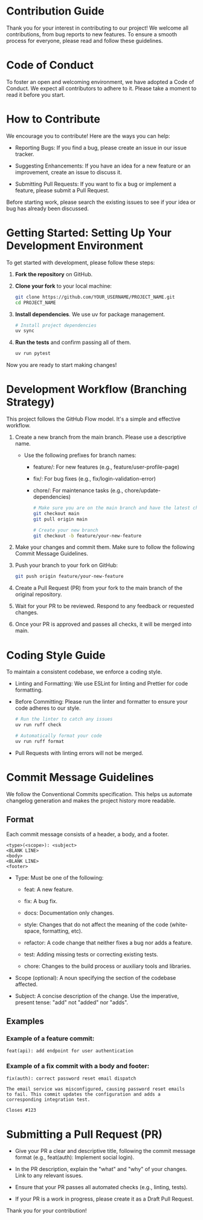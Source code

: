 # Contribution Guide
Thank you for your interest in contributing to our project! We welcome all contributions, from bug reports to new features. To ensure a smooth process for everyone, please read and follow these guidelines.


# Code of Conduct
To foster an open and welcoming environment, we have adopted a Code of Conduct. We expect all contributors to adhere to it. Please take a moment to read it before you start.


# How to Contribute
We encourage you to contribute! Here are the ways you can help:

- Reporting Bugs: If you find a bug, please create an issue in our issue tracker.

- Suggesting Enhancements: If you have an idea for a new feature or an improvement, create an issue to discuss it.

- Submitting Pull Requests: If you want to fix a bug or implement a feature, please submit a Pull Request.

Before starting work, please search the existing issues to see if your idea or bug has already been discussed.


# Getting Started: Setting Up Your Development Environment
To get started with development, please follow these steps:

1. **Fork the repository** on GitHub.

2. **Clone your fork** to your local machine:
    ```Bash
    git clone https://github.com/YOUR_USERNAME/PROJECT_NAME.git
    cd PROJECT_NAME
    ```

3. **Install dependencies**. We use uv for package management.
    ```Bash
    # Install project dependencies
    uv sync
    ```

4. **Run the tests** and confirm passing all of them.
    ```Bash
    uv run pytest
    ```

Now you are ready to start making changes!


# Development Workflow (Branching Strategy)
This project follows the GitHub Flow model. It's a simple and effective workflow.

1. Create a new branch from the main branch. Please use a descriptive name.

    - Use the following prefixes for branch names:

        - feature/: For new features (e.g., feature/user-profile-page)

        - fix/: For bug fixes (e.g., fix/login-validation-error)

        - chore/: For maintenance tasks (e.g., chore/update-dependencies)
            ```Bash
            # Make sure you are on the main branch and have the latest changes
            git checkout main
            git pull origin main

            # Create your new branch
            git checkout -b feature/your-new-feature
            ```

2. Make your changes and commit them. Make sure to follow the following Commit Message Guidelines.

3. Push your branch to your fork on GitHub:
    ```Bash
    git push origin feature/your-new-feature
    ```
    
4. Create a Pull Request (PR) from your fork to the main branch of the original repository.

5. Wait for your PR to be reviewed. Respond to any feedback or requested changes.

6. Once your PR is approved and passes all checks, it will be merged into main.


# Coding Style Guide
To maintain a consistent codebase, we enforce a coding style.

- Linting and Formatting: We use ESLint for linting and Prettier for code formatting.

- Before Committing: Please run the linter and formatter to ensure your code adheres to our style.
    ```Bash
    # Run the linter to catch any issues
    uv run ruff check

    # Automatically format your code
    uv run ruff format
    ```

- Pull Requests with linting errors will not be merged.


# Commit Message Guidelines
We follow the Conventional Commits specification. This helps us automate changelog generation and makes the project history more readable.

## Format
Each commit message consists of a header, a body, and a footer.
```
<type>(<scope>): <subject>
<BLANK LINE>
<body>
<BLANK LINE>
<footer>
```
- Type: Must be one of the following:

    - feat: A new feature.

    - fix: A bug fix.

    - docs: Documentation only changes.

    - style: Changes that do not affect the meaning of the code (white-space, formatting, etc).

    - refactor: A code change that neither fixes a bug nor adds a feature.

    - test: Adding missing tests or correcting existing tests.

    - chore: Changes to the build process or auxiliary tools and libraries.

- Scope (optional): A noun specifying the section of the codebase affected.

- Subject: A concise description of the change. Use the imperative, present tense: "add" not "added" nor "adds".

## Examples
### Example of a feature commit:
```
feat(api): add endpoint for user authentication
```
### Example of a fix commit with a body and footer:
```
fix(auth): correct password reset email dispatch

The email service was misconfigured, causing password reset emails
to fail. This commit updates the configuration and adds a
corresponding integration test.

Closes #123
```


# Submitting a Pull Request (PR)
- Give your PR a clear and descriptive title, following the commit message format (e.g., feat(auth): Implement social login).

- In the PR description, explain the "what" and "why" of your changes. Link to any relevant issues.

- Ensure that your PR passes all automated checks (e.g., linting, tests).

- If your PR is a work in progress, please create it as a Draft Pull Request.

Thank you for your contribution!